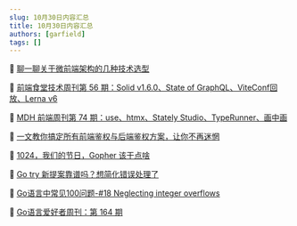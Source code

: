 ```yaml
---
slug: 10月30日内容汇总
title: 10月30日内容汇总
authors: [garfield]
tags: []
---
```


📒 [聊一聊关于微前端架构的几种技术选型](https://mp.weixin.qq.com/s/l_KKNRUyJANN6wkoC2TlVQ)

📒 [前端食堂技术周刊第 56 期：Solid v1.6.0、State of GraphQL、ViteConf回放、Lerna v6](https://mp.weixin.qq.com/s/UDru9Wxr53FH4sjq9MWBUA)

📒 [MDH 前端周刊第 74 期：use、htmx、Stately Studio、TypeRunner、画中画](https://mp.weixin.qq.com/s/WocipcJ3b1VTg2MYJyRdwA)

📒 [一文教你搞定所有前端鉴权与后端鉴权方案，让你不再迷惘](https://juejin.cn/post/7129298214959710244)

📒 [1024，我们的节日，Gopher 该干点啥](https://mp.weixin.qq.com/s/ipbUy3GBRMFat9jUSssMMw)

📒 [Go try 新提案靠谱吗？想简化错误处理了](https://mp.weixin.qq.com/s/o5F5obAXuFSpKYrn2r1FZw)

📒 [Go语言中常见100问题-#18 Neglecting integer overflows](https://mp.weixin.qq.com/s/KgjK7NJtkJbSRC7ToTJGdA)

📒 [Go语言爱好者周刊：第 164 期](https://mp.weixin.qq.com/s/e-pES-WWY3LJSQI9Cpj30Q)
